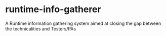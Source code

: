 # runtime-info-gatherer
A Runtime information gathering system aimed at closing the gap between the technicalities and Testers/PAs
